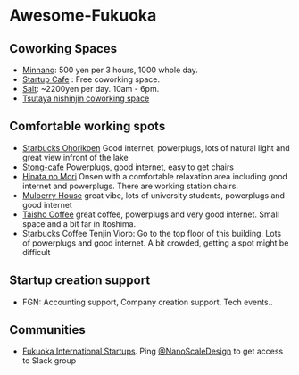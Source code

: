 # Awesome-Fukuoka

## Coworking Spaces

- [Minnano](https://minnano-itoshima.com/): 500 yen per 3 hours, 1000 whole day.
- [Startup Cafe](https://startupcafe.jp/en/top-en/) : Free coworking space.
- [Salt](https://salt.today/): ~2200yen per day. 10am - 6pm. 
- [Tsutaya nishinjin coworking space](https://tsutaya.tsite.jp/store/nishijin/?sc_cid=tsutaya_a00_n_adot_gbusiness) 


## Comfortable working spots
- [Starbucks Ohorikoen](https://store.starbucks.co.jp/en/detail-962/) Good internet, powerplugs, lots of natural light and great view infront of the lake
- [Stong-cafe](https://www.stong-cafe.com/)  Powerplugs, good internet, easy to get chairs
- [Hinata no Mori](https://www.hinatanomori.jp/) Onsen with a comfortable relaxation area including good internet and powerplugs. There are working station chairs.
- [Mulberry House](http://mulberry.fun/) great vibe, lots of university students, powerplugs and good internet
- [Taisho Coffee](https://www.facebook.com/TaishoCoffee/) great coffee, powerplugs and very good internet. Small space and a bit far in Itoshima.
- Starbucks Coffee Tenjin Vioro: Go to the top floor of this building. Lots of powerplugs and good internet. A bit crowded, getting a spot might be difficult



## Startup creation support

- FGN: Accounting support, Company creation support, Tech events..


## Communities
- [Fukuoka International Startups](https://www.meetup.com/en-AU/fukuoka-international-startups/). Ping [@NanoScaleDesign](https://twitter.com/NanoScaleDesign) to get access to Slack group

